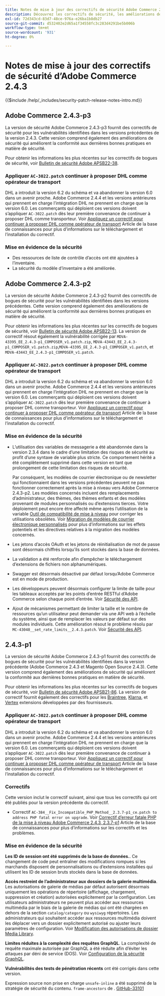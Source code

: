 ```yaml
---
title: Notes de mise à jour des correctifs de sécurité Adobe Commerce 2.4.3
description: Découvrez les correctifs de sécurité, les améliorations de sécurité et d’autres mises à jour relatives à la sécurité inclus dans les versions des correctifs de sécurité pour Adobe Commerce version 2.4.3.
exl-id: 72d343cd-83d7-48ce-976a-e26ba1b8db27
source-git-commit: d532402e2d65a1f34558fc3c283d4291be5b006b
workflow-type: tm+mt
source-wordcount: '931'
ht-degree: 0%

---
```



# Notes de mise à jour des correctifs de sécurité d’Adobe Commerce 2.4.3

{{$include /help/_includes/security-patch-release-notes-intro.md}}

## Adobe Commerce 2.4.3-p3

La version de sécurité Adobe Commerce 2.4.3-p3 fournit des correctifs de sécurité pour les vulnérabilités identifiées dans les versions précédentes de la version 2.4.3. Cette version comprend également des améliorations de sécurité qui améliorent la conformité aux dernières bonnes pratiques en matière de sécurité.

Pour obtenir les informations les plus récentes sur les correctifs de bogues de sécurité, voir [Bulletin de sécurité Adobe APSB22-38](https://helpx.adobe.com/security/products/magento/apsb22-38.html).

### Appliquer `AC-3022.patch` continuer à proposer DHL comme opérateur de transport

DHL a introduit la version 6.2 du schéma et va abandonner la version 6.0 dans un avenir proche. Adobe Commerce 2.4.4 et les versions antérieures qui prennent en charge l’intégration DHL ne prennent en charge que la version 6.0. Les commerçants qui déploient ces versions doivent s’appliquer `AC-3022.patch` dès leur première convenance de continuer à proposer DHL comme transporteur. Voir [Appliquez un correctif pour continuer à proposer DHL comme opérateur de transport](https://support.magento.com/hc/en-us/articles/7707818131597-Apply-a-patch-to-continue-offering-DHL-as-shipping-carrier) Article de la base de connaissances pour plus d’informations sur le téléchargement et l’installation du correctif.

### Mise en évidence de la sécurité

* Des ressources de liste de contrôle d’accès ont été ajoutées à l’inventaire.
* La sécurité du modèle d’inventaire a été améliorée.

## Adobe Commerce 2.4.3-p2

La version de sécurité Adobe Commerce 2.4.3-p2 fournit des correctifs de bogues de sécurité pour les vulnérabilités identifiées dans les versions précédentes. Cette version comprend également des améliorations de sécurité qui améliorent la conformité aux dernières bonnes pratiques en matière de sécurité.

Pour obtenir les informations les plus récentes sur les correctifs de bogues de sécurité, voir [Bulletin de sécurité Adobe APSB22-13](https://helpx.adobe.com/security/products/magento/apsb22-13.html).  La version de correctif résout également la vulnérabilité corrigée par `MDVA-43395_EE_2.4.3-p1_COMPOSER_v1.patch.zip`, `MDVA-43443_EE_2.4.3-p1_COMPOSER_v1.patch.zip`,`MDVA-43395_EE_2.4.3-p1_COMPOSER_v1.patch`, et `MDVA-43443_EE_2.4.3-p1_COMPOSER_v1.patch`.


### Appliquer `AC-3022.patch` continuer à proposer DHL comme opérateur de transport

DHL a introduit la version 6.2 du schéma et va abandonner la version 6.0 dans un avenir proche. Adobe Commerce 2.4.4 et les versions antérieures qui prennent en charge l’intégration DHL ne prennent en charge que la version 6.0. Les commerçants qui déploient ces versions doivent s’appliquer `AC-3022.patch` dès leur première convenance de continuer à proposer DHL comme transporteur. Voir [Appliquez un correctif pour continuer à proposer DHL comme opérateur de transport](https://support.magento.com/hc/en-us/articles/7707818131597-Apply-a-patch-to-continue-offering-DHL-as-shipping-carrier) Article de la base de connaissances pour plus d’informations sur le téléchargement et l’installation du correctif.

### Mise en évidence de la sécurité

* L’utilisation des variables de messagerie a été abandonnée dans la version 2.3.4 dans le cadre d’une limitation des risques de sécurité au profit d’une syntaxe de variable plus stricte. Ce comportement hérité a été complètement supprimé dans cette version en tant que prolongement de cette limitation des risques de sécurité.

  Par conséquent, les modèles de courrier électronique ou de newsletter qui fonctionnaient dans les versions précédentes peuvent ne pas fonctionner correctement après la mise à niveau vers Adobe Commerce 2.4.3-p2. Les modèles concernés incluent des remplacements d’administrateur, des thèmes, des thèmes enfants et des modèles provenant de modules personnalisés ou d’extensions tierces. Votre déploiement peut encore être affecté même après l’utilisation de la variable [Outil de compatibilité de mise à niveau](https://experienceleague.adobe.com/docs/commerce-operations/upgrade-guide/upgrade-compatibility-tool/overview.html?lang=en) pour corriger les utilisations obsolètes. Voir [Migration de modèles de courrier électronique personnalisés](https://developer.adobe.com/commerce/frontend-core/guide/templates/email-migration/) pour plus d’informations sur les effets potentiels et les directives relatives à la migration des modèles concernés.

* Les jetons d’accès OAuth et les jetons de réinitialisation de mot de passe sont désormais chiffrés lorsqu’ils sont stockés dans la base de données. <!-- AC-520 1323-->

* La validation a été renforcée afin d’empêcher le téléchargement d’extensions de fichiers non alphanumériques. <!-- AC-479-->

* Swagger est désormais désactivé par défaut lorsqu’Adobe Commerce est en mode de production. <!-- AC-1450-->

* Les développeurs peuvent désormais configurer la limite de taille pour les tableaux acceptés par les points d’entrée RESTful d’Adobe Commerce selon chaque point d’entrée. Voir [Sécurité des API](https://developer.adobe.com/commerce/webapi/get-started/api-security/). <!-- AC-465-->

* Ajout de mécanismes permettant de limiter la taille et le nombre de ressources qu’un utilisateur peut demander via une API web à l’échelle du système, ainsi que de remplacer les valeurs par défaut sur des modules individuels. Cette amélioration résout le problème résolu par `MC-43048__set_rate_limits__2.4.3.patch`. Voir [Sécurité des API](https://developer.adobe.com/commerce/webapi/get-started/api-security/). <!-- AC-1120-->


## 2.4.3-p1

La version de sécurité Adobe Commerce 2.4.3-p1 fournit des correctifs de bogues de sécurité pour les vulnérabilités identifiées dans la version précédente (Adobe Commerce 2.4.3 et Magento Open Source 2.4.3). Cette version comprend également des améliorations de sécurité qui améliorent la conformité aux dernières bonnes pratiques en matière de sécurité.


Pour obtenir les informations les plus récentes sur les correctifs de bogues de sécurité, voir [Bulletin de sécurité Adobe APSB21-86](https://helpx.adobe.com/security/products/magento/apsb21-86.html). La version de correctif fournit également des correctifs pour les [Braintree](https://experienceleague.adobe.com/docs/commerce-admin/stores-sales/payments/braintree.html), [Klarna](https://marketplace.magento.com/klarna-m2-klarna.html), et [Vertex](https://marketplace.magento.com/vertexinc-vertex-tax-module.html) extensions développées par des fournisseurs.

### Appliquer `AC-3022.patch` continuer à proposer DHL comme opérateur de transport

DHL a introduit la version 6.2 du schéma et va abandonner la version 6.0 dans un avenir proche. Adobe Commerce 2.4.4 et les versions antérieures qui prennent en charge l’intégration DHL ne prennent en charge que la version 6.0. Les commerçants qui déploient ces versions doivent s’appliquer `AC-3022.patch` dès leur première convenance de continuer à proposer DHL comme transporteur. Voir [Appliquez un correctif pour continuer à proposer DHL comme opérateur de transport](https://support.magento.com/hc/en-us/articles/7707818131597-Apply-a-patch-to-continue-offering-DHL-as-shipping-carrier) Article de la base de connaissances pour plus d’informations sur le téléchargement et l’installation du correctif.

### Correctifs

Cette version inclut le correctif suivant, ainsi que tous les correctifs qui ont été publiés pour la version précédente du correctif.

* Correctif `AC-384__Fix_Incompatible_PHP_Method__2.3.7-p1_ce.patch to address PHP fatal error on upgrade`. Voir [Correctif d’erreur fatale PHP de la mise à niveau Adobe Commerce 2.4.3, 2.3.7-p1](https://support.magento.com/hc/en-us/articles/4408021533069-Adobe-Commerce-upgrade-2-4-3-2-3-7-p1-PHP-Fatal-error-Hotfix) Article de la base de connaissances pour plus d’informations sur les correctifs et les problèmes.

### Mise en évidence de la sécurité

**Les ID de session ont été supprimés de la base de données.**. Ce changement de code peut entraîner des modifications rompues si les marchands disposent de personnalisations ou d’extensions installées qui utilisent les ID de session bruts stockés dans la base de données. <!-- MC-40976-->

**Accès restreint de l’administrateur aux dossiers de la galerie multimédia**. Les autorisations de galerie de médias par défaut autorisent désormais uniquement les opérations de répertoire (affichage, chargement, suppression et création) autorisées explicitement par la configuration. Les utilisateurs administrateurs ne peuvent plus accéder aux ressources multimédia par le biais de la galerie de médias qui ont été chargées en dehors de la section `catalog/category` ou `wysiwyg` répertoires. Les administrateurs qui souhaitent accéder aux ressources multimédia doivent les déplacer vers un dossier explicitement autorisé ou ajuster leurs paramètres de configuration. Voir [Modification des autorisations de dossier Media Library](https://developer.adobe.com/commerce/php/tutorials/backend/modify-image-library-permissions/). <!-- B2B-1897-->

**Limites réduites à la complexité des requêtes GraphQL**. La complexité de requête maximale autorisée par GraphQL a été réduite afin d’éviter les attaques par déni de service (DOS). Voir [Configuration de la sécurité GraphQL](https://devdocs.magento.com/guides/v2.4/graphql/security-configuration.html). <!-- PWA-1700-->

**Vulnérabilités des tests de pénétration récents** ont été corrigés dans cette version. <!-- MC-42431-->

Expression source non prise en charge `unsafe-inline` a été supprimé de la stratégie de sécurité du contenu. `frame-ancestors` de . [GitHub-33101](https://github.com/magento/magento2/issues/33101)<!-- MC-42632-->
